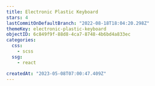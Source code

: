 ```yaml
---
title: Electronic Plastic Keyboard
stars: 4
lastCommitOnDefaultBranch: "2022-08-18T18:04:20.298Z"
themeKey: electronic-plastic-keyboard
objectID: 6c849f9f-88d8-4ca7-8748-4b6bd4a833ec
categories:
  css:
    - scss
  ssg:
    - react

createdAt: "2023-05-08T07:00:47.409Z"
---
```

